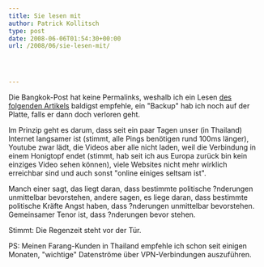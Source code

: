 ```yaml
---
title: Sie lesen mit
author: Patrick Kollitsch
type: post
date: 2008-06-06T01:54:30+00:00
url: /2008/06/sie-lesen-mit/




---
```

Die Bangkok-Post hat keine Permalinks, weshalb ich ein Lesen [des folgenden Artikels][1] baldigst empfehle, ein "Backup" hab ich noch auf der Platte, falls er dann doch verloren geht. 

Im Prinzip geht es darum, dass seit ein paar Tagen unser (in Thailand) Internet langsamer ist (stimmt, alle Pings benötigen rund 100ms länger), Youtube zwar lädt, die Videos aber alle nicht laden, weil die Verbindung in einem Honigtopf endet (stimmt, hab seit ich aus Europa zurück bin kein einziges Video sehen können), viele Websites nicht mehr wirklich erreichbar sind und auch sonst "online einiges seltsam ist". 

Manch einer sagt, das liegt daran, dass bestimmte politische ?nderungen unmittelbar bevorstehen, andere sagen, es liege daran, dass bestimmte politische Kräfte Angst haben, dass ?nderungen unmittelbar bevorstehen. Gemeinsamer Tenor ist, dass ?nderungen bevor stehen.

Stimmt: Die Regenzeit steht vor der Tür.

PS: Meinen Farang-Kunden in Thailand empfehle ich schon seit einigen Monaten, "wichtige" Datenströme über <span class="caps">VPN</span>-Verbindungen auszuführen.

 [1]: http://www.bangkokpost.com/Database/04Jun2008_data003.php
